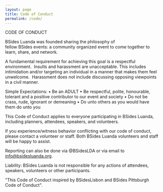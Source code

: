 ```yaml
---
layout: page
title: Code of Conduct
permalink: /code/
---
```



CODE OF CONDUCT

BSides Luanda was founded sharing the philosophy of fellow BSides events: a community organized event to come together to learn, share, and network.

A fundamental requirement for achieving this goal is a respectful environment.  Insults and harassment are unacceptable. This includes intimidation and/or targeting an individual in a manner that makes them feel unwelcome.  Harassment does not include discussing opposing viewpoints in a civil manner.

Simple Expectations:
	• Be an ADULT
	• Be respectful, polite, honourable, tolerant and a positive contributor to our event and society
	• Do not be crass, rude, ignorant or demeaning
	• Do unto others as you would have them do unto you


This Code of Conduct applies to everyone participating in BSides Luanda, including planners, attendees, speakers, and volunteers.

If you experience/witness behavior conflicting with our code of conduct, please contact a volunteer or staff. Both BSides Luanda volunteers and staff will be happy to assist. 

Reporting can also be done via @BSidesLDA or via email to info@bsidesluanda.org.


Liability:
BSides Luanda is not responsible for any actions of attendees, speakers, volunteers or other participants.

"This Code of Conduct inspired by BSidesLisbon and  BSides Pittsburgh Code of Conduct".
